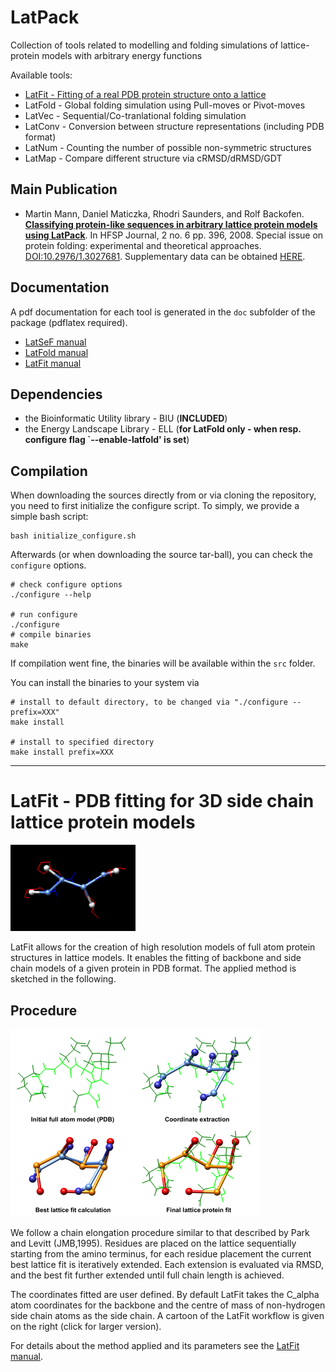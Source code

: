 # LatPack

Collection of tools related to modelling and folding simulations of lattice-protein models with arbitrary energy functions

Available tools:

    	
-    [LatFit - Fitting of a real PDB protein structure onto a lattice](#latfit---pdb-fitting-for-3d-side-chain-lattice-protein-models)
-    LatFold - Global folding simulation using Pull-moves or Pivot-moves
-    LatVec - Sequential/Co-tranlational folding simulation
-    LatConv - Conversion between structure representations (including PDB format)
-    LatNum - Counting the number of possible non-symmetric structures
-    LatMap - Compare different structure via cRMSD/dRMSD/GDT


## Main Publication

- Martin Mann, Daniel Maticzka, Rhodri Saunders, and Rolf Backofen.
	**[Classifying protein-like sequences in arbitrary lattice protein models using LatPack](https://doi.org/10.2976/1.3027681)**.
	In HFSP Journal, 2 no. 6 pp. 396, 2008.
	Special issue on protein folding: experimental and theoretical approaches.
	[DOI:10.2976/1.3027681](https://doi.org/10.2976/1.3027681).
	Supplementary data can be obtained [HERE](pub-data). 

## Documentation

A pdf documentation for each tool is generated in the `doc` subfolder of the package (pdflatex required).

-    [LatSeF manual](doc/manual-LatVec.pdf)
-    [LatFold manual](doc/manual-LatFold.pdf)
-    [LatFit manual](doc/manual-LatFit.pdf)


## Dependencies

- the Bioinformatic Utility library - BIU (**INCLUDED**)
- the Energy Landscape Library - ELL (**for LatFold only - when resp. configure flag `--enable-latfold' is set**)


## Compilation

When downloading the sources directly from or via cloning the repository, you need to first initialize the configure script.
To simply, we provide a simple bash script:

```
bash initialize_configure.sh
```

Afterwards (or when downloading the source tar-ball), you can check the `configure` options.

```
# check configure options
./configure --help

# run configure
./configure
# compile binaries
make
```

If compilation went fine, the binaries will be available within the `src` folder. 

You can install the binaries to your system via

```
# install to default directory, to be changed via "./configure --prefix=XXX"
make install 

# install to specified directory
make install prefix=XXX
```


---------------------------------------------------------

# LatFit - PDB fitting for 3D side chain lattice protein models 

<img src="doc/fit_both.png" width="200" />

LatFit allows for the creation of high resolution models of full atom protein structures in lattice models.
It enables the fitting of backbone and side chain models of a given protein in PDB format. 
The applied method is sketched in the following. 


## Procedure

<img src="doc/1C6W-ckw-sc-figure-400x300.png" width="400" />


We follow a chain elongation procedure similar to that described by Park and Levitt (JMB,1995). Residues are placed on the lattice sequentially starting from the amino terminus, for each residue placement the current best lattice fit is iteratively extended. Each extension is evaluated via RMSD, and the best fit further extended until full chain length is achieved.

The coordinates fitted are user defined. By default LatFit takes the C_alpha atom coordinates for the backbone and the centre of mass of non-hydrogen side chain atoms as the side chain. A cartoon of the LatFit workflow is given on the right (click for larger version).

For details about the method applied and its parameters see the [LatFit manual](doc/manual-LatFit.pdf). 


